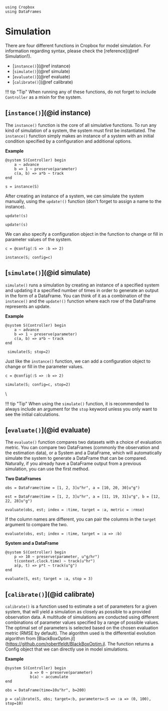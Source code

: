 ```@setup Cropbox
using Cropbox
using DataFrames
```

# Simulation

There are four different functions in Cropbox for model simulation. For information regarding syntax, please check the [reference](@ref Simulation1).
* [`instance()`](@ref instance)
* [`simulate()`](@ref simulate)
* [`evaluate()`](@ref evaluate)
* [`calibrate()`](@ref calibrate)

!!! tip "Tip"
    When running any of these functions, do not forget to include `Controller` as a mixin for the system.

## [`instance()`](@id instance)

The `instance()` function is the core of all simulative functions. To run any kind of simulation of a system, the system must first be instantiated. The `instance()` function simply makes an instance of a system with an initial condition specified by a configuration and additional options.

**Example**
```@example Cropbox
@system S(Controller) begin
    a ~ advance
    b => 1 ~ preserve(parameter)
    c(a, b) => a*b ~ track
end

s = instance(S)
```

After creating an instance of a system, we can simulate the system manually, using the `update!()` function (don't forget to assign a name to the instance).

```@example Cropbox
update!(s)
```
```@example Cropbox
update!(s)
```

We can also specify a configuration object in the function to change or fill in parameter values of the system.

```@example Cropbox
c = @config(:S => :b => 2)

instance(S; config=c)
```

## [`simulate()`](@id simulate)

`simulate()` runs a simulation by creating an instance of a specified system and updating it a specified number of times in order to generate an output in the form of a DataFrame. You can think of it as a combination of the `instance()` and the `update!()` function where each row of the DataFrame represents an update.

**Example**
```@example Cropbox
@system S(Controller) begin
    a ~ advance
    b => 1 ~ preserve(parameter)
    c(a, b) => a*b ~ track
end

 simulate(S; stop=2)
```

Just like the `instance()` function, we can add a configuration object to change or fill in the parameter values.

```@example Cropbox
c = @config(:S => :b => 2)

simulate(S; config=c, stop=2)
```
\

!!! tip "Tip"
    When using the `simulate()` function, it is recommended to always include an argument for the `stop` keyword unless you only want to see the initial calculations.

## [`evaluate()`](@id evaluate)

The `evaluate()` function compares two datasets with a choice of evaluation metric. You can compare two DataFrames (commonly the observation and the estimation data), or a System and a DataFrame, which will automatically simulate the system to generate a DataFrame that can be compared. Naturally, if you already have a DataFrame output from a previous simulation, you can use the first method.

**Two DataFrames**
```@example Cropbox
obs = DataFrame(time = [1, 2, 3]u"hr", a = [10, 20, 30]u"g")

est = DataFrame(time = [1, 2, 3]u"hr", a = [11, 19, 31]u"g", b = [12, 22, 28]u"g")

evaluate(obs, est; index = :time, target = :a, metric = :rmse)
```

If the column names are different, you can pair the columns in the `target` argument to compare the two.

```@example Cropbox
evaluate(obs, est; index = :time, target = :a => :b)
```

**System and a DataFrame**
```@example Cropbox
@system S(Controller) begin
    p => 10 ~ preserve(parameter, u"g/hr")
    t(context.clock.time) ~ track(u"hr")
    a(p, t) => p*t ~ track(u"g")
end

evaluate(S, est; target = :a, stop = 3)
```

## [`calibrate()`](@id calibrate)

`calibrate()` is a function used to estimate a set of parameters for a given system, that will yield a simulation as closely as possible to a provided observation data. A multitude of simulations are conducted using different combinations of parameter values specified by a range of possible values. The optimal set of parameters is selected based on the chosen evaluation metric (RMSE by default). The algorithm used is the differential evolution algorithm from [BlackBoxOptim.jl](https://github.com/robertfeldt/BlackBoxOptim.jl. The function returns a Config object that we can directly use in model simulations.

**Example**

```@example Cropbox
@system S(Controller) begin
           a => 0 ~ preserve(parameter)
           b(a) ~ accumulate
end

obs = DataFrame(time=10u"hr", b=200)

p = calibrate(S, obs; target=:b, parameters=:S => :a => (0, 100), stop=10)
```
